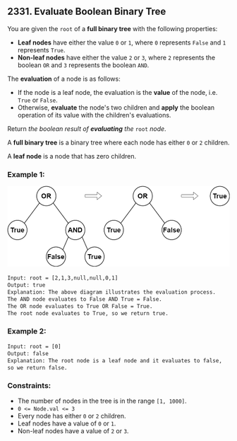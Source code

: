 ## 2331. Evaluate Boolean Binary Tree

You are given the ```root``` of a **full binary tree** with the following properties:

* **Leaf nodes** have either the value ```0``` or ```1```, where ```0``` represents ```False``` and ```1``` represents ```True```.
* **Non-leaf nodes** have either the value ```2``` or ```3```, where ```2``` represents the boolean ```OR``` and ```3``` represents the boolean ```AND```.

The **evaluation** of a node is as follows:

* If the node is a leaf node, the evaluation is the **value** of the node, i.e. ```True``` or ```False```.
* Otherwise, **evaluate** the node's two children and **apply** the boolean operation of its value with the children's evaluations.

Return *the boolean result of **evaluating** the* ```root``` *node*.

A **full binary tree** is a binary tree where each node has either ```0``` or ```2``` children.

A **leaf node** is a node that has zero children.

### Example 1:

![Example 1](images/example1.png)

```
Input: root = [2,1,3,null,null,0,1]
Output: true
Explanation: The above diagram illustrates the evaluation process.
The AND node evaluates to False AND True = False.
The OR node evaluates to True OR False = True.
The root node evaluates to True, so we return true.
```
### Example 2:
```
Input: root = [0]
Output: false
Explanation: The root node is a leaf node and it evaluates to false, so we return false.
```

### Constraints:

* The number of nodes in the tree is in the range ```[1, 1000]```.
* ```0 <= Node.val <= 3```
* Every node has either ```0``` or ```2``` children.
* Leaf nodes have a value of ```0``` or ```1```.
* Non-leaf nodes have a value of ```2``` or ```3```.
